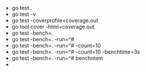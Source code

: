 * go test .
* go test -v
* go test -coverprofile=coverage.out
* go tool cover -html=coverage.out
* go test -bench=.
* go test -bench=. -run=^#
* go test -bench=. -run=^# -count=10
* go test -bench=. -run=^# -count=10 -benchtime=3s
* go test -bench=. -run=^# benchmem
* 